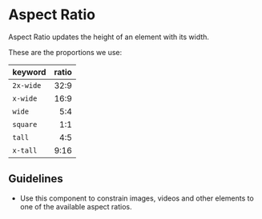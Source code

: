 <!-- @license CC0-1.0 -->

# Aspect Ratio

Aspect Ratio updates the height of an element with its width.

These are the proportions we use:

| keyword   | ratio |
| :-------- | ----: |
| `2x-wide` |  32:9 |
| `x-wide`  |  16:9 |
| `wide`    |   5:4 |
| `square`  |   1:1 |
| `tall`    |   4:5 |
| `x-tall`  |  9:16 |

## Guidelines

- Use this component to constrain images, videos and other elements to one of the available aspect ratios.
